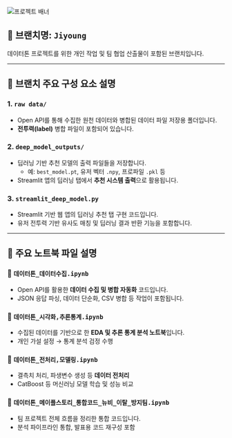 ![프로젝트 배너](https://file.nexon.com/NxFile/download/FileDownloader.aspx?oidFile=5485424096059594172)

## 📌 브랜치명: `Jiyoung`

데이터톤 프로젝트를 위한 개인 작업 및 팀 협업 산출물이 포함된 브랜치입니다.  

---

## 📁 브랜치 주요 구성 요소 설명

### 1. `raw data/`
- Open API를 통해 수집한 원천 데이터와 병합된 데이터 파일 저장용 폴더입니다.
- **전투력(label)** 병합 파일이 포함되어 있습니다.

### 2. `deep_model_outputs/`
- 딥러닝 기반 추천 모델의 출력 파일들을 저장합니다.
  - 예: `best_model.pt`, 유저 벡터 `.npy`, 프로파일 `.pkl` 등
- Streamlit 앱의 딥러닝 탭에서 **추천 시스템 출력**으로 활용됩니다.

### 3. `streamlit_deep_model.py`
- Streamlit 기반 웹 앱의 딥러닝 추천 탭 구현 코드입니다.
- 유저 전투력 기반 유사도 매칭 및 딥러닝 결과 반환 기능을 포함합니다.

---

## 📘 주요 노트북 파일 설명

### 📄 `데이터톤_데이터수집.ipynb`
- Open API를 활용한 **데이터 수집 및 병합 자동화** 코드입니다.
- JSON 응답 파싱, 데이터 단순화, CSV 병합 등 작업이 포함됩니다.

### 📄 `데이터톤_시각화,추론통계.ipynb`
- 수집된 데이터를 기반으로 한 **EDA 및 추론 통계 분석 노트북**입니다.
- 개인 가설 설정 → 통계 분석 검정 수행

### 📄 `데이터톤_전처리,모델링.ipynb`
- 결측치 처리, 파생변수 생성 등 **데이터 전처리**
- CatBoost 등 머신러닝 모델 학습 및 성능 비교

### 📄 `데이터톤_메이플스토리_통합코드_뉴비_이탈_방지팀.ipynb`
- 팀 프로젝트 전체 흐름을 정리한 통합 코드입니다.
- 분석 파이프라인 통합, 발표용 코드 재구성 포함

